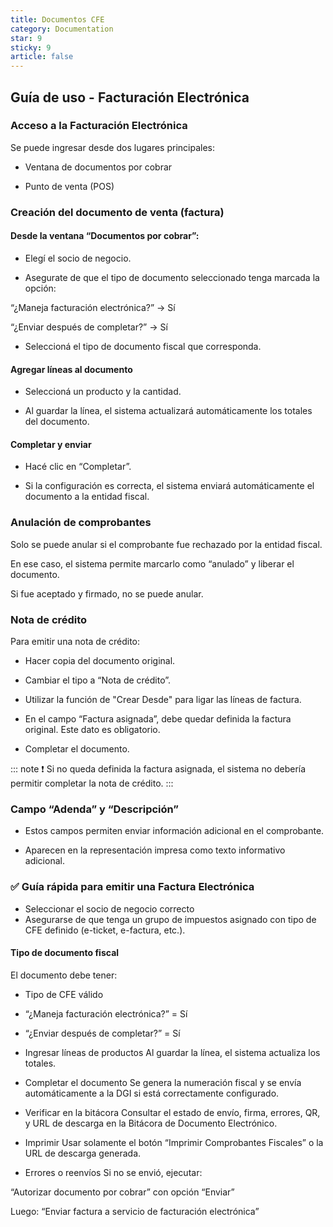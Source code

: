 ```yaml
---
title: Documentos CFE
category: Documentation
star: 9
sticky: 9
article: false
---
```


## Guía de uso - Facturación Electrónica

### Acceso a la Facturación Electrónica

Se puede ingresar desde dos lugares principales:

* Ventana de documentos por cobrar

* Punto de venta (POS)

### Creación del documento de venta (factura)

#### Desde la ventana “Documentos por cobrar”:

* Elegí el socio de negocio.

* Asegurate de que el tipo de documento seleccionado tenga marcada la opción:

“¿Maneja facturación electrónica?” → Sí

“¿Enviar después de completar?” → Sí

* Seleccioná el tipo de documento fiscal que corresponda.

#### Agregar líneas al documento

* Seleccioná un producto y la cantidad.

* Al guardar la línea, el sistema actualizará automáticamente los totales del documento.

#### Completar y enviar

* Hacé clic en “Completar”.

* Si la configuración es correcta, el sistema enviará automáticamente el documento a la entidad fiscal.

### Anulación de comprobantes

Solo se puede anular si el comprobante fue rechazado por la entidad fiscal.

En ese caso, el sistema permite marcarlo como “anulado” y liberar el documento.

Si fue aceptado y firmado, no se puede anular.

### Nota de crédito

Para emitir una nota de crédito:

* Hacer copia del documento original.

* Cambiar el tipo a “Nota de crédito”.

* Utilizar la función de "Crear Desde" para ligar las líneas de factura.

* En el campo “Factura asignada”, debe quedar definida la factura original. Este dato es obligatorio.

* Completar el documento.

::: note
❗ Si no queda definida la factura asignada, el sistema no debería permitir completar la nota de crédito.
:::

### Campo “Adenda” y “Descripción”

* Estos campos permiten enviar información adicional en el comprobante.

* Aparecen en la representación impresa como texto informativo adicional.

### ✅ Guía rápida para emitir una Factura Electrónica

* Seleccionar el socio de negocio correcto
* Asegurarse de que tenga un grupo de impuestos asignado con tipo de CFE definido (e-ticket, e-factura, etc.).

#### Tipo de documento fiscal

El documento debe tener:

* Tipo de CFE válido

* “¿Maneja facturación electrónica?” = Sí

* “¿Enviar después de completar?” = Sí

* Ingresar líneas de productos
Al guardar la línea, el sistema actualiza los totales.

* Completar el documento
Se genera la numeración fiscal y se envía automáticamente a la DGI si está correctamente configurado.

* Verificar en la bitácora
Consultar el estado de envío, firma, errores, QR, y URL de descarga en la Bitácora de Documento Electrónico.

* Imprimir
Usar solamente el botón “Imprimir Comprobantes Fiscales” o la URL de descarga generada.

* Errores o reenvíos
Si no se envió, ejecutar:

“Autorizar documento por cobrar” con opción “Enviar”

Luego: “Enviar factura a servicio de facturación electrónica”